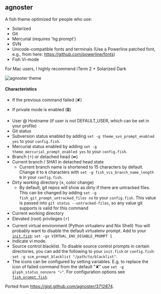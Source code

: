 ## agnoster

A fish theme optimized for people who use:

* Solarized
* Git
* Mercurial (requires 'hg prompt')
* SVN
* Unicode-compatible fonts and terminals (Use a Powerline patched font, e.g., from here: https://github.com/powerline/fonts)
* Fish Vi-mode

For Mac users, I highly recommend iTerm 2 + Solarized Dark

![agnoster theme](https://f.cloud.github.com/assets/1765209/255379/452c668e-8c0b-11e2-8a8e-d1d13e57d15f.png)


#### Characteristics

* If the previous command failed (✘)
- If private mode is enabled (🔒)
* User @ Hostname (if user is not DEFAULT_USER, which can be set in your profile)
* Git status
* Subversion status enabled by adding `set -g theme_svn_prompt_enabled yes` to your `config.fish`.
* Mercurial status enabled by adding `set -g theme_mercurial_prompt_enabled yes` to your `config.fish`.
* Branch () or detached head (➦)
* Current branch / SHA1 in detached head state
  * Current branch name is shortened to 15 characters by default. Change it to `N` characters with `set -g fish_vcs_branch_name_length N` in your `config.fish`.
* Dirty working directory (±, color change)
  * By default, git repos will show as dirty if there are untracked files. This can be changed by adding `set -g fish_git_prompt_untracked_files no` to your `config.fish`. This value is passed into `git status --untracked-files`, so any value git supports is valid for this command
* Current working directory
* Elevated (root) privileges (⚡)
* Current virtual environment (Python virtualenv and Nix Shell)
You will probably want to disable the default virtualenv prompt. Add to your [`init.fish`](https://github.com/oh-my-fish/oh-my-fish#dotfiles):
`set -gx VIRTUAL_ENV_DISABLE_PROMPT 1`
* Indicate vi mode.
* Source control blacklist. To disable source control prompts in certain directories, you can add the following to your `init.fish` or `config.fish`: `set -g scm_prompt_blacklist "/path/to/blacklist"`.
* The icons can be configured by setting variables. E.g. to replace the icon of failed command from the default "✘" use `set -g glyph_status_nonzero "💀"`. For  configuration options see [`fish_prompt.fish`](https://github.com/oh-my-fish/theme-agnoster/blob/master/functions/fish_prompt.fish).

Ported from https://gist.github.com/agnoster/3712874.
